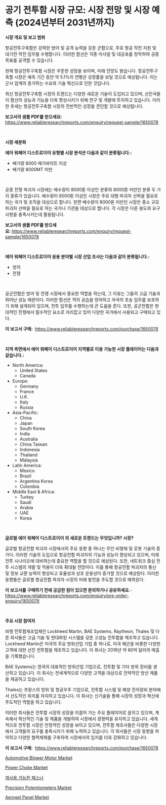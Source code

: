 <p><h1>공기 전투함 시장 규모: 시장 전망 및 시장 예측 (2024년부터 2031년까지)</h1></p><p><strong>시장 개요 및 보고 범위</strong></p>
<p><p>항공전투구축함은 강력한 방어 및 공격 능력을 갖춘 군함으로, 주로 항공 작전 지원 및 대기전 작전 임무를 수행합니다. 이러한 함선은 각종 미사일 및 대공포를 장착하여 공중 목표를 공격할 수 있습니다.</p><p>현재 항공전투구축함 시장은 꾸준한 성장을 보이며, 미래 전망도 밝습니다. 항공전투구축함 시장은 예측 기간 동안 약 5.1%의 연평균 성장률을 보일 것으로 예상됩니다. 이는 군사 업계의 증가하는 수요와 기술 혁신으로 인한 것입니다.</p><p>최신 항공전투구축함 시장의 트렌드는 다양한 새로운 기술이 도입되고 있으며, 선진국들이 함선의 성능과 기능을 더욱 향상시키기 위해 연구 및 개발에 투자하고 있습니다. 이러한 추세는 항공전투구축함 시장의 전반적인 성장을 견인할 것으로 예상됩니다.</p></p>
<p><strong>보고서의 샘플 PDF를 받으세요:</strong> <a href="https://www.reliableresearchreports.com/enquiry/request-sample/1650078">https://www.reliableresearchreports.com/enquiry/request-sample/1650078</a></p>
<p>&nbsp;</p>
<p><strong>시장 세분화</strong></p>
<p><strong>에어 워페어 디스트로이어 유형별 시장 분석은 다음과 같이 분류됩니다.:</strong></p>
<p><ul><li>배기량 8000 메가바이트 이상</li><li>배기량 8000MT 미만</li></ul></p>
<p>&nbsp;</p>
<p><p>공중 전쟁 파괴자 시장에는 배수량이 8000톤 이상인 분류와 8000톤 미만인 분류 두 가지 종류가 있습니다. 배수량이 8000톤 이상인 시장은 주로 대형 파괴자 선박을 필요로 하는 국가 및 조직을 대상으로 합니다. 한편 배수량이 8000톤 미만인 시장은 중소 규모 파괴자 선박을 필요로 하는 국가나 기관을 대상으로 합니다. 각 시장은 다른 용도와 요구 사항을 충족시키는데 활용됩니다.</p></p>
<p><strong>보고서의 샘플 PDF를 받으세요:</strong>&nbsp;<a href="https://www.reliableresearchreports.com/enquiry/request-sample/1650078">https://www.reliableresearchreports.com/enquiry/request-sample/1650078</a></p>
<p>&nbsp;</p>
<p><strong> 에어 워페어 디스트로이어 응용 분야별 시장 산업 조사는 다음과 같이 분류됩니다.:</strong></p>
<p><ul><li>방어</li><li>전쟁</li></ul></p>
<p>&nbsp;</p>
<p><p>공군전함은 방어 및 전쟁 시장에서 중요한 역할을 하는데, 그 이유는 그들의 고급 기술과 뛰어난 성능 때문이다. 이러한 함선은 적의 공습을 방어하고 자국의 호송 임무를 보호하기 위해 설계되어 있으며, 전투 임무를 수행하는데 큰 도움을 준다. 또한, 공군전함은 현대적인 전쟁에서 필수적인 요소로 자리잡고 있어 다양한 국가에서 사용되고 구매되고 있다.</p></p>
<p><strong>이 보고서 구매:</strong>&nbsp; <a href="https://www.reliableresearchreports.com/purchase/1650078">https://www.reliableresearchreports.com/purchase/1650078</a></p>
<p>&nbsp;</p>
<p><strong>지역 측면에서 에어 워페어 디스트로이어 지역별로 이용 가능한 시장 플레이어는 다음과 같습니다.:</strong></p>
<p><ul>
    <li>
        North America:
        <ul>
            <li>United States</li>
            <li>Canada</li>
        </ul>
    </li>
    <li>
        Europe:
        <ul>
            <li>Germany</li>
            <li>France</li>
            <li>U.K.</li>
            <li>Italy</li>
            <li>Russia</li>
        </ul>
    </li>
    <li>
        Asia-Pacific:
        <ul>
            <li>China</li>
            <li>Japan</li>
            <li>South Korea</li>
            <li>India</li>
            <li>Australia</li>
            <li>China Taiwan</li>
            <li>Indonesia</li>
            <li>Thailand</li>
            <li>Malaysia</li>
        </ul>
    </li>
    <li>
        Latin America:
        <ul>
            <li>Mexico</li>
            <li>Brazil</li>
            <li>Argentina Korea</li>
            <li>Colombia</li>
        </ul>
    </li>
    <li>
        Middle East & Africa:
        <ul>
            <li>Turkey</li>
            <li>Saudi</li>
            <li>Arabia</li>
            <li>UAE</li>
            <li>Korea</li>
        </ul>
    </li>
    </ul></p>
<p>&nbsp;</p>
<p><strong>글로벌 에어 워페어 디스트로이어 의 새로운 트렌드는 무엇입니까? 시장?</strong></p>
<p><p>글로벌 항공전함 파괴자 시장에서의 주요 동향 중 하나는 무인 비행체 및 로봇 기술의 증가다. 이러한 기술의 도입으로 항공전함 파괴자의 기능과 성능이 향상되고 있으며, 미래 전투 시나리오에 대비하는데 중요한 역할을 할 것으로 예상된다. 또한, 네트워크 중심 전투 시스템의 개발 및 적용이 더욱 확대될 전망이다. 이를 통해 항공전함 파괴자의 통신 및 정보 교환 능력이 향상되고 효율성과 상호 운용성이 증가할 것으로 예상된다. 이러한 동향들은 글로벌 항공전함 파괴자 시장의 미래 발전을 주도할 것으로 예측된다.</p></p>
<p><strong>이 보고서를 구매하기 전에 궁금한 점이 있으면 문의하거나 공유하세요.</strong>- <a href="https://www.reliableresearchreports.com/enquiry/pre-order-enquiry/1650078">https://www.reliableresearchreports.com/enquiry/pre-order-enquiry/1650078</a></p>
<p>&nbsp;</p>
<p><strong>주요 시장 참여자</strong></p>
<p><p>비행 전투함제조업체인 Lockheed Martin, BAE Systems, Raytheon, Thales 및 다른 회사들은 고급 기술 및 현대화된 시스템을 갖춘 고성능 전투함을 제조하고 있습니다. Lockheed Martin은 미국의 주요 방위산업 기업 중 하나로, 미국 해군을 비롯한 다양한 고객에 대한 선진 전투함을 제조하고 있습니다. 이 회사는 2019년 약 60억 달러의 매출을 기록했습니다.</p><p>BAE Systems는 영국의 대표적인 방위산업 기업으로, 전투함 및 기타 방위 장비를 생산하고 있습니다. 이 회사는 전세계적으로 다양한 고객을 대상으로 전략적인 방산 제품을 제공하고 있습니다.</p><p>Thales는 프랑스의 방위 및 항공우주 기업으로, 전투함 시스템 및 해양 전자장비 분야에서 선도적인 위치를 차지하고 있습니다. 이 회사는 신기술을 통해 시장의 성장과 혁신에 주도적인 역할을 하고 있습니다.</p><p>이러한 회사들은 전투함 시장의 성장을 이끌어 가는 주요 플레이어로 꼽히고 있으며, 계속해서 혁신적인 기술 및 제품을 개발하여 시장에서 경쟁력을 유지하고 있습니다. 세계적으로 전투함 시장은 안정적인 성장을 보이고 있으며, 전투함 제조사들은 다양한 시장에서 고객들의 요구를 충족시키기 위해 노력하고 있습니다. 각 회사들은 시장 동향을 파악하고 다양한 협력체제를 구축하여 시장에서의 입지를 더욱 강화하고 있습니다.</p></p>
<p><strong>이 보고서 구매:</strong>&nbsp;&nbsp;<a href="https://www.reliableresearchreports.com/purchase/1650078">https://www.reliableresearchreports.com/purchase/1650078</a></p>
<p><p><a href="https://issuu.com/reportprime-2/docs/automotive-blower-motor-market-size-2030.pptx">Automotive Blower Motor Market</a></p><p><a href="https://github.com/Paul14Anderson63/Market-Research-Report-List-3/blob/main/power-choke-market.md">Power Choke Market</a></p><p><a href="https://github.com/hxzi07639916/Market-Research-Report-List-1/blob/main/33102449903.md">재사용 가능한 패스너</a></p><p><a href="https://github.com/guneycigdem35/Market-Research-Report-List-2/blob/main/precision-potentiometers-market.md">Precision Potentiometers Market</a></p><p><a href="https://woozy-pyroraptor-a1f.notion.site/Aerogel-Panel-Market-Provides-Detailed-Segmentation-of-this-Market-based-on-Type-Application-and-R-ff5b82a081d84cb4a687edce32c5653a">Aerogel Panel Market</a></p></p>
